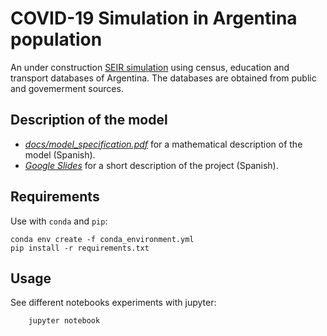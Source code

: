 # COVID-19 Simulation in Argentina population

An under construction [SEIR simulation](https://en.wikipedia.org/wiki/Compartmental_models_in_epidemiology) using census, education and transport databases of Argentina. The databases are obtained from public and govemerment sources.

## Description of the model
- *[docs/model_specification.pdf](https://github.com/vmartinv/simulator-covid-19-argentina/raw/master/docs/model_specification.pdf)* for a mathematical description of the model (Spanish).
- *[Google Slides](https://docs.google.com/presentation/d/1cNZLiriVJxIJajvodh8ViYtx37NB8REJ2n5osU5jKA0/edit?usp=sharing)* for a short description of the project (Spanish).

## Requirements
Use with `conda` and `pip`:

    conda env create -f conda_environment.yml
    pip install -r requirements.txt

## Usage
See different notebooks experiments with jupyter:

        jupyter notebook
